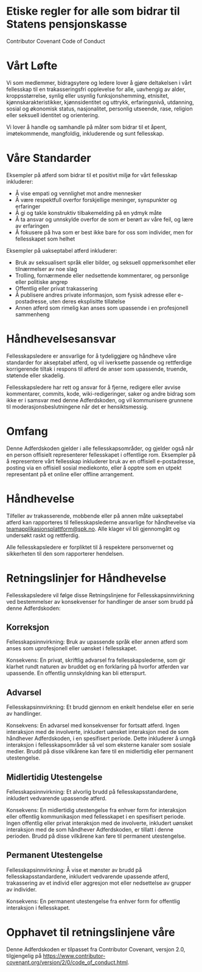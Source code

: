 # Etiske regler for alle som bidrar til Statens pensjonskasse

Contributor Covenant Code of Conduct

# Vårt Løfte

Vi som medlemmer, bidragsytere og ledere lover å gjøre deltakelsen i vårt fellesskap til en trakasseringsfri opplevelse for alle, uavhengig av alder, kroppsstørrelse, synlig eller usynlig funksjonshemming, etnisitet, kjønnskarakteristikker, kjønnsidentitet og uttrykk, erfaringsnivå, utdanning, sosial og økonomisk status, nasjonalitet, personlig utseende, rase, religion eller seksuell identitet og orientering.

Vi lover å handle og samhandle på måter som bidrar til et åpent, imøtekommende, mangfoldig, inkluderende og sunt fellesskap.

# Våre Standarder

Eksempler på atferd som bidrar til et positivt miljø for vårt fellesskap inkluderer:

- Å vise empati og vennlighet mot andre mennesker
- Å være respektfull overfor forskjellige meninger, synspunkter og erfaringer
- Å gi og takle konstruktiv tilbakemelding på en ydmyk måte
- Å ta ansvar og unnskylde overfor de som er berørt av våre feil, og lære av erfaringen
- Å fokusere på hva som er best ikke bare for oss som individer, men for fellesskapet som helhet

Eksempler på uakseptabel atferd inkluderer:

- Bruk av seksualisert språk eller bilder, og seksuell oppmerksomhet eller tilnærmelser av noe slag
- Trolling, fornærmende eller nedsettende kommentarer, og personlige eller politiske angrep
- Offentlig eller privat trakassering
- Å publisere andres private informasjon, som fysisk adresse eller e-postadresse, uten deres eksplisitte tillatelse
- Annen atferd som rimelig kan anses som upassende i en profesjonell sammenheng

# Håndhevelsesansvar

Fellesskapsledere er ansvarlige for å tydeliggjøre og håndheve våre standarder for akseptabel atferd, og vil iverksette passende og rettferdige korrigerende tiltak i respons til atferd de anser som upassende, truende, støtende eller skadelig.

Fellesskapsledere har rett og ansvar for å fjerne, redigere eller avvise kommentarer, commits, kode, wiki-redigeringer, saker og andre bidrag som ikke er i samsvar med denne Adferdskoden, og vil kommunisere grunnene til moderasjonsbeslutningene når det er hensiktsmessig.

# Omfang

Denne Adferdskoden gjelder i alle fellesskapsområder, og gjelder også når en person offisielt representerer fellesskapet i offentlige rom. Eksempler på å representere vårt fellesskap inkluderer bruk av en offisiell e-postadresse, posting via en offisiell sosial mediekonto, eller å opptre som en utpekt representant på et online eller offline arrangement.

# Håndhevelse

Tilfeller av trakasserende, mobbende eller på annen måte uakseptabel atferd kan rapporteres til fellesskapslederne ansvarlige for håndhevelse via <teamapplikasjonsplattform@spk.no>. Alle klager vil bli gjennomgått og undersøkt raskt og rettferdig.

Alle fellesskapsledere er forpliktet til å respektere personvernet og sikkerheten til den som rapporterer hendelsen.

# Retningslinjer for Håndhevelse

Fellesskapsledere vil følge disse Retningslinjene for Fellesskapsinnvirkning ved bestemmelser av konsekvenser for handlinger de anser som brudd på denne Adferdskoden:

## Korreksjon

Fellesskapsinnvirkning: Bruk av upassende språk eller annen atferd som anses som uprofesjonell eller uønsket i fellesskapet.

Konsekvens: En privat, skriftlig advarsel fra fellesskapslederne, som gir klarhet rundt naturen av bruddet og en forklaring på hvorfor atferden var upassende. En offentlig unnskyldning kan bli etterspurt.

## Advarsel

Fellesskapsinnvirkning: Et brudd gjennom en enkelt hendelse eller en serie av handlinger.

Konsekvens: En advarsel med konsekvenser for fortsatt atferd. Ingen interaksjon med de involverte, inkludert uønsket interaksjon med de som håndhever Adferdskoden, i en spesifisert periode. Dette inkluderer å unngå interaksjon i fellesskapsområder så vel som eksterne kanaler som sosiale medier. Brudd på disse vilkårene kan føre til en midlertidig eller permanent utestengelse.

## Midlertidig Utestengelse

Fellesskapsinnvirkning: Et alvorlig brudd på fellesskapsstandardene, inkludert vedvarende upassende atferd.

Konsekvens: En midlertidig utestengelse fra enhver form for interaksjon eller offentlig kommunikasjon med fellesskapet i en spesifisert periode. Ingen offentlig eller privat interaksjon med de involverte, inkludert uønsket interaksjon med de som håndhever Adferdskoden, er tillatt i denne perioden. Brudd på disse vilkårene kan føre til permanent utestengelse.

## Permanent Utestengelse

Fellesskapsinnvirkning: Å vise et mønster av brudd på fellesskapsstandardene, inkludert vedvarende upassende atferd, trakassering av et individ eller aggresjon mot eller nedsettelse av grupper av individer.

Konsekvens: En permanent utestengelse fra enhver form for offentlig interaksjon i fellesskapet.

# Opphavet til retningslinjene våre

Denne Adferdskoden er tilpasset fra Contributor Covenant, versjon 2.0, tilgjengelig på https://www.contributor-covenant.org/version/2/0/code_of_conduct.html.
